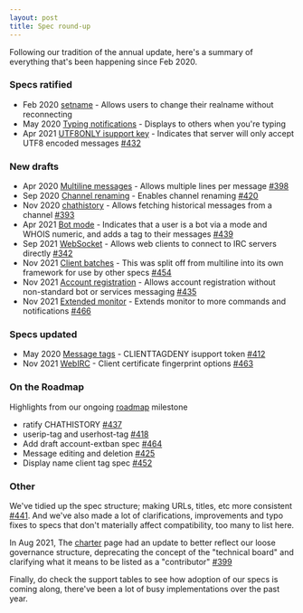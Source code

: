 ```yaml
---
layout: post
title: Spec round-up
---
```

Following our tradition of the annual update, here's a summary of everything that's been happening since Feb 2020.

### Specs ratified

* Feb 2020 [setname](https://ircv3.net/specs/extensions/setname) - Allows users to change their realname without reconnecting
* May 2020 [Typing notifications](https://ircv3.net/specs/client-tags/typing) - Displays to others when you're typing
* Apr 2021 [UTF8ONLY isupport key](https://ircv3.net/specs/extensions/utf8-only) - Indicates that server will only accept UTF8 encoded messages [#432](https://github.com/ircv3/ircv3-specifications/pull/432)

### New drafts

* Apr 2020 [Multiline messages](https://ircv3.net/specs/extensions/multiline) - Allows multiple lines per message [#398](https://github.com/ircv3/ircv3-specifications/pull/398)
* Sep 2020 [Channel renaming](https://ircv3.net/specs/extensions/channel-rename) - Enables channel renaming [#420](https://github.com/ircv3/ircv3-specifications/pull/420)
* Nov 2020 [chathistory](https://ircv3.net/specs/extensions/chathistory) - Allows fetching historical messages from a channel [#393](https://github.com/ircv3/ircv3-specifications/pull/393)
* Apr 2021 [Bot mode](https://ircv3.net/specs/extensions/bot-mode) - Indicates that a user is a bot via a mode and WHOIS numeric, and adds a tag to their messages [#439](https://github.com/ircv3/ircv3-specifications/pull/439)
* Sep 2021 [WebSocket](https://ircv3.net/specs/extensions/websocket) - Allows web clients to connect to IRC servers directly [#342](https://github.com/ircv3/ircv3-specifications/pull/342)
* Nov 2021 [Client batches](https://ircv3.net/specs/extensions/client-batch) - This was split off from multiline into its own framework for use by other specs [#454](https://github.com/ircv3/ircv3-specifications/pull/454)
* Nov 2021 [Account registration](https://ircv3.net/specs/extensions/account-registration) - Allows account registration without non-standard bot or services messaging [#435](https://github.com/ircv3/ircv3-specifications/pull/435)
* Nov 2021 [Extended monitor](https://ircv3.net/specs/extensions/extended-monitor) - Extends monitor to more commands and notifications [#466](https://github.com/ircv3/ircv3-specifications/pull/466)

### Specs updated

* May 2020 [Message tags](https://ircv3.net/specs/extensions/message-tags) - CLIENTTAGDENY isupport token [#412](https://github.com/ircv3/ircv3-specifications/pull/412)
* Nov 2021 [WebIRC](https://ircv3.net/specs/extensions/webirc) - Client certificate fingerprint options [#463](https://github.com/ircv3/ircv3-specifications/pull/463)

### On the Roadmap

Highlights from our ongoing [roadmap](https://github.com/ircv3/ircv3-specifications/milestone/4) milestone

* ratify CHATHISTORY [#437](https://github.com/ircv3/ircv3-specifications/issues/437)
* userip-tag and userhost-tag [#418](https://github.com/ircv3/ircv3-specifications/issues/418)
* Add draft account-extban spec [#464](https://github.com/ircv3/ircv3-specifications/pull/464)
* Message editing and deletion [#425](https://github.com/ircv3/ircv3-specifications/pull/425)
* Display name client tag spec [#452](https://github.com/ircv3/ircv3-specifications/pull/452)

### Other

We've tidied up the spec structure; making URLs, titles, etc more consistent [#441](https://github.com/ircv3/ircv3-specifications/pull/441). And we've also made a lot of clarifications, improvements and typo fixes to specs that don't materially affect compatibility, too many to list here.

In Aug 2021, The [charter](https://ircv3.net/charter) page had an update to better reflect our loose governance structure, deprecating the concept of the "technical board" and clarifying what it means to be listed as a "contributor" [#399](https://github.com/ircv3/ircv3.github.io/pull/399)

Finally, do check the support tables to see how adoption of our specs is coming along, there've been a lot of busy implementations over the past year.